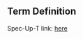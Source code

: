 ## Term Definition

Spec-Up-T link: <a href='https://weboftrust.github.io/WOT-terms/docs/glossary/graph-fragment'>here</a>
